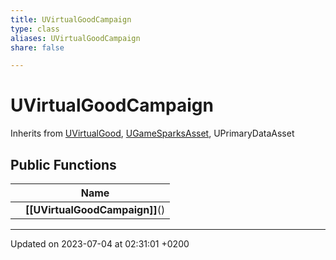 ```yaml
---
title: UVirtualGoodCampaign
type: class
aliases: UVirtualGoodCampaign
share: false

---
```


# UVirtualGoodCampaign





Inherits from [UVirtualGood](/docs/SDK/Source/Classes/classUVirtualGood.md), [UGameSparksAsset](/docs/SDK/Source/Classes/classUGameSparksAsset.md), UPrimaryDataAsset

## Public Functions

|                | Name           |
| -------------- | -------------- |
| | **[[UVirtualGoodCampaign]]**() |

-------------------------------

Updated on 2023-07-04 at 02:31:01 +0200